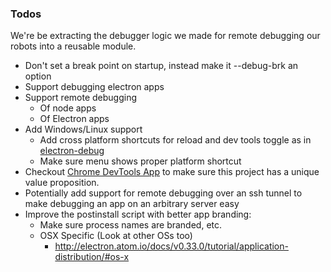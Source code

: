 ### Todos
We're be extracting the debugger logic we made for remote debugging our robots into a reusable module.

  - Don't set a break point on startup, instead make it --debug-brk an option
  - Support debugging electron apps
  - Support remote debugging
    - Of node apps
    - Of Electron apps
  - Add Windows/Linux support
    - Add cross platform shortcuts for reload and dev tools toggle as in [electron-debug](https://www.npmjs.com/package/electron-debug)
    - Make sure menu shows proper platform shortcut
  - Checkout [Chrome DevTools App](https://kenneth.io/blog/2014/12/28/taking-chrome-devtools-outside-the-browser/) to make sure this project has a unique value proposition.
  - Potentially add support for remote debugging over an ssh tunnel to make debugging an app on an arbitrary server easy
  - Improve the postinstall script with better app branding:
    - Make sure process names are branded, etc.
    - OSX Specific (Look at other OSs too)
      - http://electron.atom.io/docs/v0.33.0/tutorial/application-distribution/#os-x
